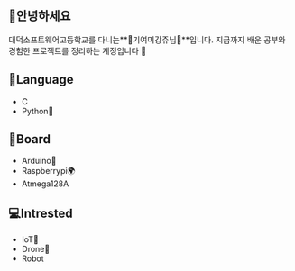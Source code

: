 ## 👏안녕하세요
대덕소프트웨어고등학교를 다니는**💜기여미강쥬님💜**입니다. 
지금까지 배운 공부와 경험한 프로젝트를 정리하는 계정입니다 🌹

## 📏Language
- C
- Python🦏

## 🧩Board
- Arduino🤥
- Raspberrypi🌍
- Atmega128A

## 💻Intrested
- IoT👀
- Drone🐳
- Robot



